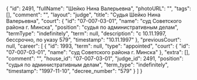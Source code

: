 {
    "id": 2491,
    "fullName": "Шейко Нина Валерьевна",
    "photoURL": "",
    "tags": [],
    "comment": "",
    "layout": "judge",
    "title": "Судья Шейко Нина Валерьевна",
    "court": {
        "id": "07-007-03-01",
        "name": "суд Советского района г. Минска",
        "position": "судья по административным делам",
        "termType": "indefinitely",
        "term": null,
        "description": "c 10.11.1997, бессрочно, по указу 579",
        "timestamp": "10.11.1997"
    },
    "previousCourt": null,
    "career": [
        {
            "id": 1993,
            "term": null,
            "type": "appointed",
            "court": {
                "id": "07-007-03-01",
                "name": "суд Советского района г. Минска"
            },
            "extra": [],
            "comment": "",
            "house_id": "07-007-03-01",
            "judge_id": 2491,
            "position": "судья по административным делам",
            "term_type": "indefinitely",
            "timestamp": "1997-11-10",
            "decree_number": "579"
        }
    ]
}